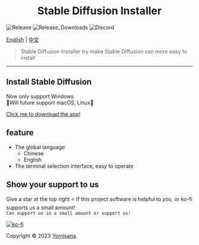 <h1 align="center">Stable Diffusion Installer</h1>
<p>
  <img alt="Release" src="https://img.shields.io/github/v/release/Yomisana/Stable-Diffusion-Installer.png?" />
  <img alt="Release_Downloads" src="https://img.shields.io/github/downloads/Yomisana/Stable-Diffusion-Installer/total.png?" />
  <img alt="Discord" src="https://img.shields.io/static/v1?&message=Discord&color=5865F2&logo=Discord&logoColor=FFFFFF&label=Mjolnir+Studio" />
</p>

[English](#) | 
[中文](./README.tw.md)

> Stable Diffusion Installer try make Stable Diffusion can more easy to install

***

## Install Stable Diffusion

Now only support Windows  
🚧Will future support macOS, Linux🚧  

[Click me to download the app!](https://github.com/Yomisana/stable-diffusion-installer/releases/latest/download/Stable-Diffusion-Installer.exe)
<!-- https://github.com/Mjolnir-Studio/Mjolnir-Velocity/releases/download/v0.0.0/Mjolnir-Velocity-Installer.exe -->

## feature

- The global language
  - Chinese
  - English
- The terminal selection interface, easy to operate

## Show your support to us

Give a star at the top right ⭐️ If this project software is helpful to you, or ko-fi supports us a small amount!  
``Can support us in a small amount or support us!``

[![ko-fi](https://ko-fi.com/img/githubbutton_sm.svg)](https://ko-fi.com/F2F3EIJG8)

Copyright © 2023 [Yomisana](https://dev.yomisana.xyz).